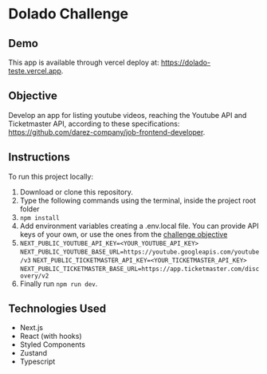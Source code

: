 # Dolado Challenge

## Demo

This app is available through vercel deploy at: https://dolado-teste.vercel.app.

## Objective

Develop an app for listing youtube videos, reaching the Youtube API and Ticketmaster API, according to these specifications: https://github.com/darez-company/job-frontend-developer.

## Instructions

To run this project locally:
 1. Download or clone this repository.
 2. Type the following commands using the terminal, inside the project root folder
 3. ```npm install```
 4. Add environment variables creating a .env.local file. You can provide API keys of your own, or use the ones from the [challenge objective](https://github.com/darez-company/job-frontend-developer)
 5. ```NEXT_PUBLIC_YOUTUBE_API_KEY=<YOUR_YOUTUBE_API_KEY>```
```NEXT_PUBLIC_YOUTUBE_BASE_URL=https://youtube.googleapis.com/youtube/v3```
```NEXT_PUBLIC_TICKETMASTER_API_KEY=<YOUR_TICKETMASTER_API_KEY>```
```NEXT_PUBLIC_TICKETMASTER_BASE_URL=https://app.ticketmaster.com/discovery/v2```
 6. Finally run ```npm run dev```.
 
 ## Technologies Used

- Next.js
- React (with hooks)
- Styled Components
- Zustand
- Typescript
